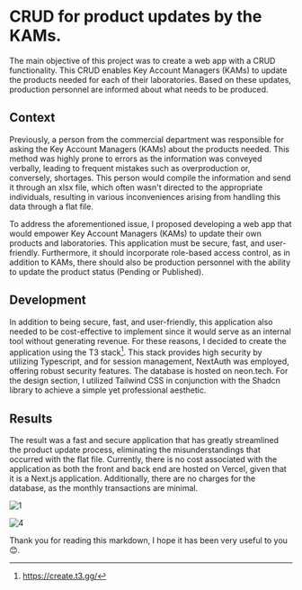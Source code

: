 # CRUD for product updates by the KAMs.
The main objective of this project was to create a web app with a CRUD functionality. This CRUD enables Key Account Managers (KAMs) to update the products needed for each of their laboratories. Based on these updates, production personnel are informed about what needs to be produced.

## Context
Previously, a person from the commercial department was responsible for asking the Key Account Managers (KAMs) about the products needed. This method was highly prone to errors as the information was conveyed verbally, leading to frequent mistakes such as overproduction or, conversely, shortages. This person would compile the information and send it through an xlsx file, which often wasn't directed to the appropriate individuals, resulting in various inconveniences arising from handling this data through a flat file.

To address the aforementioned issue, I proposed developing a web app that would empower Key Account Managers (KAMs) to update their own products and laboratories. This application must be secure, fast, and user-friendly. Furthermore, it should incorporate role-based access control, as in addition to KAMs, there should also be production personnel with the ability to update the product status (Pending or Published).

## Development

In addition to being secure, fast, and user-friendly, this application also needed to be cost-effective to implement since it would serve as an internal tool without generating revenue. For these reasons, I decided to create the application using the T3 stack[^1]. This stack provides high security by utilizing Typescript, and for session management, NextAuth was employed, offering robust security features. The database is hosted on neon.tech. For the design section, I utilized Tailwind CSS in conjunction with the Shadcn library to achieve a simple yet professional aesthetic.

## Results

The result was a fast and secure application that has greatly streamlined the product update process, eliminating the misunderstandings that occurred with the flat file. Currently, there is no cost associated with the application as both the front and back end are hosted on Vercel, given that it is a Next.js application. Additionally, there are no charges for the database, as the monthly transactions are minimal.

![1](https://github.com/cristiancavelasquez/dashboard-comercial/assets/102259605/032f1bcb-40f3-44ce-878d-f521ead914a1)

![4](https://github.com/cristiancavelasquez/dashboard-comercial/assets/102259605/4267470f-bba4-4460-be21-a96bbb09fef9)

Thank you for reading this markdown, I hope it has been very useful to you 😊.

[^1]: https://create.t3.gg/
